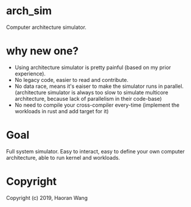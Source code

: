 # arch_sim
Computer architecture simulator.

# why new one?
* Using architecture simulator is pretty painful (based on my prior experience).
* No legacy code, easier to read and contribute.
* No data race, means it's eaiser to make the simulator runs in parallel. (architecture simulator is always too slow to 
simulate multicore architecture, because lack of parallelism in their code-base)
* No need to compile your cross-compiler every-time (implement the workloads in rust and add target for it)

# Goal
Full system simulator. Easy to interact, easy to define your own computer architecture, able to run kernel and workloads.

# Copyright
Copyright (c) 2019, Haoran Wang
